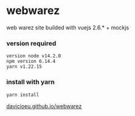 # webwarez
web warez site builded with vuejs 2.6.* + mockjs

### version required
```
version node v14.2.0
npm version 6.14.4
yarn v1.22.15
```

### install with yarn
```bash
yarn install

```


[davicioeu.github.io/webwarez](https://davicioeu.github.io/webwarez/ "mi sitio web")
